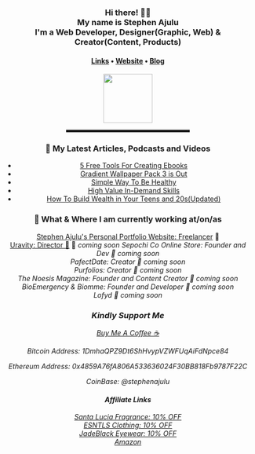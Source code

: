   <!-- Hi there! Feel free to make this your own but don't use my data -->
<div align="center">  
<h3>Hi there! 👋🤓<br>My name is Stephen Ajulu<br>I'm a Web Developer, Designer(Graphic, Web) & Creator(Content, Products)</h3>

<h4> <a href="https://links.stephenajulu.com">Links</a> • <a href="https://stephenajulu.com">Website</a> • <a href="https://ajulusthoughts.stephenajulu.com">Blog</a></h4>

<a href="https://stephenajulu.com"><img src="images/rsz 300w asset_1.png" width="100"></a>

<hr width="50%" style="height:5px;">

<h3>📕 My Latest Articles, Podcasts and Videos</h3>

<!-- BLOG-POST-LIST:START -->
- [5 Free Tools For Creating Ebooks](https://ajulusthoughts.stephenajulu.com/post/5-free-tools-for-creating-ebooks/)
- [Gradient Wallpaper Pack 3 is Out](https://ajulusthoughts.stephenajulu.com/post/gradient-wallpaper-pack-3-is-out/)
- [Simple Way To Be Healthy](https://ajulusthoughts.stephenajulu.com/post/simple-way-to-be-healthy/)
- [High Value In-Demand Skills](https://ajulusthoughts.stephenajulu.com/post/high-value-in-demand-skills/)
- [How To Build Wealth in Your Teens and 20s(Updated)](https://ajulusthoughts.stephenajulu.com/post/how-to-build-wealth-in-your-teens-and-20s/)
<!-- BLOG-POST-LIST:END -->

<h3>💼 What & Where I am currently working at/on/as</h3>

<p>
<a href="https://stephenajulu.com">Stephen Ajulu's Personal Portfolio Website: Freelancer</a>  🚀 <br>
<a href="https://uravity.netlify.app">Uravity: Director 💼</a> 🚀 <em>coming soon</em<br>
Sepochi Co Online Store: Founder and Dev 🚀 <em>coming soon</em><br>
PafectDate: Creator  🚀 <em>coming soon</em><br>
Purfolios: Creator  🚀 <em>coming soon</em><br>
The Noesis Magazine: Founder and Content Creator   🚀 <em>coming soon</em><br>
BioEmergency & Biomme: Founder and Developer  🚀 <em>coming soon</em><br>
Lofyd  🚀 <em>coming soon</em>
</p>

<h3>Kindly Support Me</h3>
  <a href="https://www.buymeacoffee.com/stephenajulu">Buy Me A Coffee ☕ </a>
  <p>Bitcoin Address: 1DmhaQPZ9Dt6ShHvypVZWFUqAiFdNpce84</p>
  <p>Ethereum Address: 0x4859A76fA806A533636024F30BB818Fb9787F22C</p>
  <p>CoinBase: @stephenajulu</p>
  <p><script type="text/javascript" src="https://cdnjs.buymeacoffee.com/1.0.0/button.prod.min.js" data-name="bmc-button" data-slug="stephenajulu" data-color="#FFDD00" dataemoji="" data-font="Cookie" data-text="Buy me a coffee" data-outline-color="#000000" data-font-color="#000000" data-coffee-color="#ffffff" ></script></p>
  <p><div id="smart-button-container"><div style="text-align: center;"><div id="paypal-button-container"></div></div></div></p>
  
  <h4>Affiliate Links</h4>
  <a target="_blank" href="https://santaluciafragrance.com/?ref=kuzqn53jomp-">Santa Lucia Fragrance: 10% OFF</a><br>
  <a target="_blank" href="https://www.esntls.co/?ref=kuzqn53jomp-">ESNTLS Clothing: 10% OFF</a><br>
  <a target="_blank" href="https://www.jadeblack.co/?ref=kuzqn53jomp-">JadeBlack Eyewear: 10% OFF</a><br>
  <a target="_blank" href="https://www.amazon.com/?&_encoding=UTF8&tag=stephenajulu-20&linkCode=ur2&linkId=bd4b7207444320b149d2437e9e3b0622&camp=1789&creative=9325">Amazon</a>
  
  </div>
  
  <script src="https://www.paypal.com/sdk/js?client-id=AVGpuNkOeI1IIjuGtAfpztXYkFDzvep9x4LHo6kGS96QEeTwdL1ChBorldoVIsawmGCrQzs5h06CC1ZC&enable-funding=venmo&currency=USD" data-sdk-integration-source="button-factory"></script>
  <script>
    function initPayPalButton() {
      paypal.Buttons({
        style: {
          shape: 'pill',
          color: 'silver',
          layout: 'vertical',
          label: 'paypal',
          
        },

        createOrder: function(data, actions) {
          return actions.order.create({
            purchase_units: [{"description":"Kindly Support Me by Donating via PayPal","amount":{"currency_code":"USD","value":5}}]
          });
        },

        onApprove: function(data, actions) {
          return actions.order.capture().then(function(orderData) {
            
            // Full available details
            console.log('Capture result', orderData, JSON.stringify(orderData, null, 2));

            // Show a success message within this page, e.g.
            const element = document.getElementById('paypal-button-container');
            element.innerHTML = '';
            element.innerHTML = '<h3>Thank you for your payment!</h3>';

            // Or go to another URL:  actions.redirect('thank_you.html');
            
          });
        },

        onError: function(err) {
          console.log(err);
        }
      }).render('#paypal-button-container');
    }
    initPayPalButton();
  </script>
